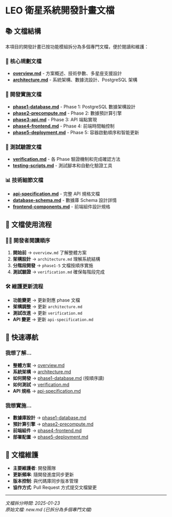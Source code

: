 # LEO 衛星系統開發計畫文檔

## 📚 文檔結構

本項目的開發計畫已按功能模組拆分為多個專門文檔，便於閱讀和維護：

### 🎯 核心規劃文檔
- **[overview.md](./overview.md)** - 方案概述、技術參數、多星座支援設計
- **[architecture.md](./architecture.md)** - 系統架構、數據流設計、PostgreSQL 架構

### 🚀 開發實施文檔  
- **[phase1-database.md](./phase1-database.md)** - Phase 1: PostgreSQL 數據架構設計
- **[phase2-precompute.md](./phase2-precompute.md)** - Phase 2: 數據預計算引擎
- **[phase3-api.md](./phase3-api.md)** - Phase 3: API 端點實現
- **[phase4-frontend.md](./phase4-frontend.md)** - Phase 4: 前端時間軸控制
- **[phase5-deployment.md](./phase5-deployment.md)** - Phase 5: 容器啟動順序和智能更新

### 🧪 測試驗證文檔
- **[verification.md](./verification.md)** - 各 Phase 驗證機制和完成確認方法
- **[testing-scripts.md](./testing-scripts.md)** - 測試腳本和自動化驗證工具

### 📊 技術細節文檔
- **[api-specification.md](./api-specification.md)** - 完整 API 規格文檔
- **[database-schema.md](./database-schema.md)** - 數據庫 Schema 設計詳情
- **[frontend-components.md](./frontend-components.md)** - 前端組件設計規格

## 🔄 文檔使用流程

### 👨‍💻 開發者閱讀順序
1. **開始前** → `overview.md` 了解整體方案
2. **架構設計** → `architecture.md` 理解系統結構
3. **分階段開發** → `phase1-5` 文檔按順序實施
4. **測試驗證** → `verification.md` 確保每階段完成

### 🛠️ 維護更新流程
- **功能變更** → 更新對應 phase 文檔
- **架構調整** → 更新 `architecture.md`
- **測試改進** → 更新 `verification.md`
- **API 變更** → 更新 `api-specification.md`

## 🎯 快速導航

### 我想了解...
- **整體方案** → [overview.md](./overview.md)
- **系統架構** → [architecture.md](./architecture.md)  
- **如何開發** → [phase1-database.md](./phase1-database.md) (按順序讀)
- **如何測試** → [verification.md](./verification.md)
- **API 規格** → [api-specification.md](./api-specification.md)

### 我想實施...
- **數據庫設計** → [phase1-database.md](./phase1-database.md)
- **預計算引擎** → [phase2-precompute.md](./phase2-precompute.md)
- **前端組件** → [phase4-frontend.md](./phase4-frontend.md)
- **部署配置** → [phase5-deployment.md](./phase5-deployment.md)

## 📝 文檔維護

- **主要維護者**: 開發團隊
- **更新頻率**: 隨開發進度同步更新
- **版本控制**: 與代碼庫同步版本管理
- **協作方式**: Pull Request 方式提交文檔變更

---
*文檔拆分時間: 2025-01-23*  
*原始文檔: new.md (已拆分為多個專門文檔)*